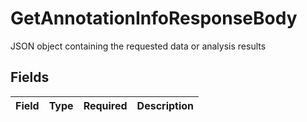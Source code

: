 # GetAnnotationInfoResponseBody

JSON object containing the requested data or analysis results


## Fields

| Field       | Type        | Required    | Description |
| ----------- | ----------- | ----------- | ----------- |